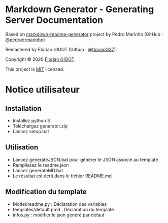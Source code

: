 # Markdown Generator - Generating Server Documentation

Based on [markdown-readme-generator](https://github.com/pedroermarinho/markdown-readme-generator) project by  Pedro Marinho (GitHub : [@pedroermarinho](https://github.com/pedroermarinho/))

Remastered by Florian GIGOT (Github : [@florianG37](https://github.com/florianG37)).

Copyright © 2020 [Florian GIGOT](https://github.com/florianG37).

This project is [MIT](https://github.com/florianG37/Markdown_Server_Documentation_Generator/blob/master/LICENSE) licensed.

# Notice utilisateur

## Installation

- Installez python 3
- Téléchargez generator.zip
- Lancez setup.bat

## Utilisation

- Lancez generateJSON.bat pour générer le JSON associé au template
- Remplissez le readme.json
- Lancez generateMD.bat
- Le résultat est écrit dans le fichier README.md

## Modification du template

- Model/readme.py :  Déclaration des variables
- templates/default.pmd : Déclaration du template
- infos.py : modifier le json généré par défaut
